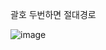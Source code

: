 괄호 두번하면 절대경로

![image](https://user-images.githubusercontent.com/85022962/140698112-0c5562ae-4f17-401f-a6b5-75a8a45287d5.png)

